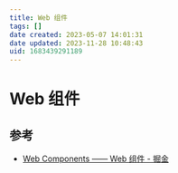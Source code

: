 ```yaml
---
title: Web 组件
tags: []
date created: 2023-05-07 14:01:31
date updated: 2023-11-28 10:48:43
uid: 1683439291189
---
```


# Web 组件

## 参考

- [Web Components —— Web 组件 - 掘金](https://juejin.cn/post/7048909361062051876)
